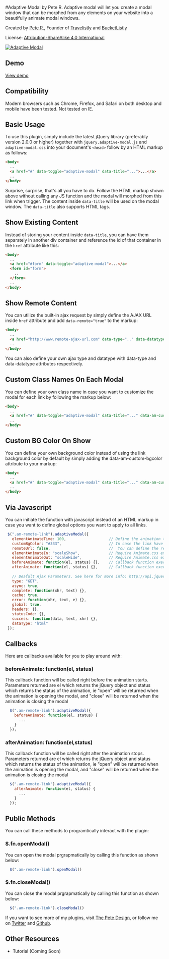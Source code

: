 #Adaptive Modal by Pete R.
Adaptive modal will let you create a modal window that can be morphed from any elements on your website into a beautifully animate modal windows. 


Created by [Pete R.](http://www.thepetedesign.com), Founder of [Travelistly](http://www.travelistly.com) and [BucketListly](http://www.bucketlistly.com)

License: [Attribution-ShareAlike 4.0 International](http://creativecommons.org/licenses/by-sa/4.0/deed.en_US)

[![Adaptive Modal](http://www.thepetedesign.com/images/adaptive-modal_image.jpg "Adaptive Modal")](http://www.thepetedesign.com/demos/adaptive-modal.html)


## Demo
[View demo](http://www.thepetedesign.com/demos/adaptive-modal_demo.html)

## Compatibility
Modern browsers such as Chrome, Firefox, and Safari on both desktop and mobile have been tested. Not tested on IE.

## Basic Usage
To use this plugin, simply include the latest jQuery library (preferably version 2.0.0 or higher) together with `jquery.adaptive-modal.js` and `adaptive-modal.css` into your document's `<head>` follow by an HTML markup as follows:

````html
<body>
  ..
  <a href="#" data-toggle="adaptive-modal" data-title="...">...</a>
  ..
</body>

````

Surprise, surprise, that's all you have to do. Follow the HTML markup shown above without calling any JS function and the modal will morphed from this link when trigger. The content inside `data-title` will be used on the modal window. The `data-title` also supports HTML tags.


## Show Existing Content
Instead of storing your content inside `data-title`, you can have them separately in another div container and reference the id of that container in the `href` attribute like this:

````html
<body>
  ..
  <a href="#form" data-toggle="adaptive-modal">...</a>
  <form id="form">
    ..
  </form>
  ..
</body>

````

## Show Remote Content
You can utilize the built-in ajax request by simply define the AJAX URL inside `href` attribute and add `data-remote="true"` to the markup:

````html
<body>
  ..
  <a href="http://www.remote-ajax-url.com" data-type=".." data-datatype=".." data-remote="true" data-toggle="adaptive-modal">...</a>
  ..
</body>

````

You can also define your own ajax type and datatype with data-type and data-datatype attributes respectively.

## Custom Class Names On Each Modal
You can define your own class name in case you want to customize the modal for each link by following the markup below:

````html
<body>
  ..
  <a href="#" data-toggle="adaptive-modal" data-title="..." data-am-custom-class="custom-class-name">...</a>
  ..
</body>

````

## Custom BG Color On Show
You can define your own background color instead of using the link background color by default by simply adding the data-am-custom-bgcolor attribute to your markup:

````html
<body>
  ..
  <a href="#" data-toggle="adaptive-modal" data-title="..." data-am-custom-bgcolor="#000">...</a>
  ..
</body>

````

## Via Javascript
You can initiate the function with javascript instead of an HTML markup in case you want to define global options you want to apply to all links.

````javascript
 $(".am-remote-link").adaptiveModal({
   elementAnimateTime: 100,                   // Define the animation time for each element to animate when the modal is openned/closed. The option accept milliseconds. The default value is 100.
   customBgColor: "#333",                     // In case the link have no background color to derive from you can set the background color of the modal here. The option accept HEX, RGB, and RGBA The default value is "#333333".
   remoteUrl: false,                          //  You can define the remote URL here as well as the markup. The option accept generic URL. The default value is false.
   elementAnimateIn: "scaleShow",             // Require Animate.css extension: You can define the element inside the modal its own entrance animation by putting the Animate.css class name here. The default value is the built-in scaleShow animation.
   elementAnimateOut: "scaleHide",            // Require Animate.css extension: You can define the element inside the modal its own exit animation by putting the Animate.css class name here. The default value is the built-in scaleHide animation.
   beforeAnimate: function(el, status) {},    // Callback function execute before the animation begins. Parameters available are el, and status which returns the jQuery object and the status of the animation, ie "open" will return when the animation is opening the modal, and vice versa, respectively. 
   afterAnimate: function(el, status) {},     // Callback function execute after the animation stops. Parameters available are el, and status which returns the jQuery object and the status of the animation, ie "close" will return when the animation is closing the modal, and vice versa, respectively. 
   
   // Deafult Ajax Parameters. See here for more info: http://api.jquery.com/jquery.ajax/
   type: "GET",
   async: true,
   complete: function(xhr, text) {},
   cache: true,
   error: function(xhr, text, e) {},
   global: true,
   headers: {},
   statusCode: {},
   success: function(data, text, xhr) {},
   dataType: "html"
 });
````

## Callbacks
Here are callbacks available for you to play around with:


### beforeAnimate: function(el, status)
This callback function will be called right before the animation starts. Parameters returned are el which returns the jQuery object and  status which returns the status of the animation, ie "open" will be returned when the animation is opening the modal, and "close" will be returned when the animation is closing the modal

````javascript
  $(".am-remote-link").adaptiveModal({
    beforeAnimate: function(el, status) {
      ...
    }
  });
````

### afterAnimation: function(el,status)
This callback function will be called right after the animation stops. Parameters returned are el which returns the jQuery object and  status which returns the status of the animation, ie "open" will be returned when the animation is opening the modal, and "close" will be returned when the animation is closing the modal

````javascript
  $(".am-remote-link").adaptiveModal({
    afterAnimate: function(el, status) {
      ...
    }
  });
````

## Public Methods
You can call these methods to programtically interact with the plugin:

### $.fn.openModal()

You can open the modal prgrapmatically by calling this function as shown below:

````javascript
  $(".am-remote-link").openModal()
````

### $.fn.closeModal()

You can close the modal prgrapmatically by calling this function as shown below:

````javascript
  $(".am-remote-link").closeModal()
````

If you want to see more of my plugins, visit [The Pete Design](http://www.thepetedesign.com/#plugins), or follow me on [Twitter](http://www.twitter.com/peachananr) and [Github](http://www.github.com/peachananr).

## Other Resources
- Tutorial (Coming Soon)